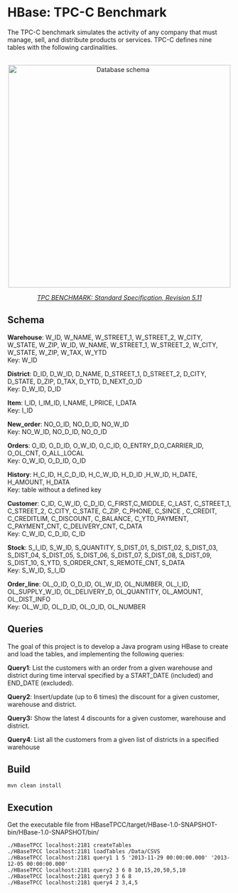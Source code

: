 # HBase: TPC-C Benchmark

The TPC-C benchmark simulates the activity of any company that must manage, sell, and distribute products or services. TPC-C defines nine tables with the following cardinalities.  

<p align="center">
  <br><img  src="https://upload.wikimedia.org/wikipedia/commons/6/63/Sch%C3%A9ma_Datab%C3%A1ze_metody_TPC-C.png" alt="Database schema" width="500">
</p>

<p align="center"><em><a href="http://www.tpc.org/tpc_documents_current_versions/pdf/tpc-c_v5.11.0.pdf">TPC BENCHMARK: Standard Specification, Revision 5.11 </a></em></p>

## Schema 

**Warehouse**: W_ID, W_NAME, W_STREET_1, W_STREET_2, W_CITY, W_STATE, W_ZIP, W_ID, W_NAME, W_STREET_1, W_STREET_2, W_CITY, W_STATE, W_ZIP, W_TAX, W_YTD  
Key: W_ID

**District**: D_ID, D_W_ID, D_NAME, D_STREET_1, D_STREET_2, D_CITY, D_STATE, D_ZIP, D_TAX, D_YTD, D_NEXT_O_ID  
Key: D_W_ID, D_ID

**Item**: I_ID, I_IM_ID, I_NAME, I_PRICE, I_DATA  
Key: I_ID

**New_order**: NO_O_ID, NO_D_ID, NO_W_ID  
Key: NO_W_ID, NO_D_ID, NO_O_ID

**Orders**: O_ID, O_D_ID, O_W_ID, O_C_ID, O_ENTRY_D,O_CARRIER_ID, O_OL_CNT, O_ALL_LOCAL  
Key: O_W_ID, O_D_ID, O_ID

**History**: H_C_ID, H_C_D_ID, H_C_W_ID, H_D_ID ,H_W_ID, H_DATE, H_AMOUNT, H_DATA  
Key: table without a defined key

**Customer**: C_ID, C_W_ID, C_D_ID, C_FIRST,C_MIDDLE, C_LAST, C_STREET_1, C_STREET_2, C_CITY, C_STATE, C_ZIP, C_PHONE, C_SINCE , C_CREDIT, C_CREDITLIM, C_DISCOUNT, C_BALANCE, C_YTD_PAYMENT, C_PAYMENT_CNT, C_DELIVERY_CNT, C_DATA  
Key: C_W_ID, C_D_ID, C_ID

**Stock**: S_I_ID, S_W_ID, S_QUANTITY, S_DIST_01, S_DIST_02, S_DIST_03, S_DIST_04, S_DIST_05, S_DIST_06, S_DIST_07, S_DIST_08, S_DIST_09, S_DIST_10, S_YTD, S_ORDER_CNT, S_REMOTE_CNT, S_DATA  
Key: S_W_ID, S_I_ID

**Order_line**: OL_O_ID, O_D_ID, OL_W_ID, OL_NUMBER, OL_I_ID, OL_SUPPLY_W_ID, OL_DELIVERY_D, OL_QUANTITY, OL_AMOUNT, OL_DIST_INFO  
Key: OL_W_ID, OL_D_ID, OL_O_ID, OL_NUMBER

## Queries 

The goal of this project is to develop a Java program using HBase to create and load the tables, and implementing the following queries:

**Query1**: List the customers with an order from a given warehouse and district during time interval specified by a START_DATE (included) and END_DATE (excluded).

**Query2**: Insert/update (up to 6 times) the discount for a given customer, warehouse and district.

**Query3:** Show the latest 4 discounts for a given customer, warehouse and district.

**Query4**: List all the customers from a given list of districts in a specified warehouse

## Build

`mvn clean install`

## Execution

Get the executable file from HBaseTPCC/target/HBase-1.0-SNAPSHOT-bin/HBase-1.0-SNAPSHOT/bin/

`./HBaseTPCC localhost:2181 createTables`  
`./HBaseTPCC localhost:2181 loadTables /Data/CSVS`  
`./HBaseTPCC localhost:2181 query1 1 5 '2013-11-29 00:00:00.000' '2013-12-05 00:00:00.000'`  
`./HBaseTPCC localhost:2181 query2 3 6 8 10,15,20,50,5,10`  
`./HBaseTPCC localhost:2181 query3 3 6 8`  
`./HBaseTPCC localhost:2181 query4 2 3,4,5`